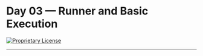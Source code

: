 # Day 03 — Runner and Basic Execution

[![Proprietary License](https://img.shields.io/badge/license-proprietary-red.svg)](../LICENSE)

---

